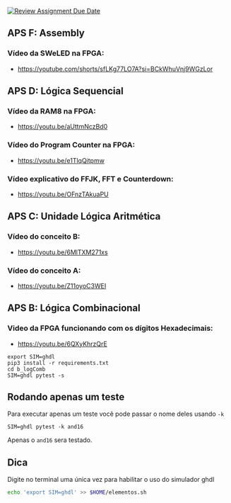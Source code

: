 [![Review Assignment Due Date](https://classroom.github.com/assets/deadline-readme-button-22041afd0340ce965d47ae6ef1cefeee28c7c493a6346c4f15d667ab976d596c.svg)](https://classroom.github.com/a/tgRCPRor)

## APS F: Assembly
### Vídeo da SWeLED na FPGA:
* https://youtube.com/shorts/sfLKg77LO7A?si=BCkWhuVnj9WGzLor

## APS D: Lógica Sequencial
### Vídeo da RAM8 na FPGA:
* https://youtu.be/aUttmNczBd0

### Vídeo do Program Counter na FPGA:
* https://youtu.be/e1TlqQitpmw

### Vídeo explicativo do FFJK, FFT e Counterdown:
* https://youtu.be/OFnzTAkuaPU

## APS C: Unidade Lógica Aritmética
### Vídeo do conceito B:
* https://youtu.be/6MlTXM271xs

### Vídeo do conceito A:
* https://youtu.be/Z11oyoC3WEI

## APS B: Lógica Combinacional
### Video da FPGA funcionando com os dígitos Hexadecimais:
* https://youtu.be/6QXyKhrzQrE

```
export SIM=ghdl
pip3 install -r requirements.txt
cd b_logComb
SIM=ghdl pytest -s
```

## Rodando apenas um teste

Para executar apenas um teste você pode passar o nome deles usando `-k` 

```
SIM=ghdl pytest -k and16
```

Apenas o `and16` sera testado.

## Dica

Digite no terminal uma única vez para habilitar o uso do simulador ghdl

```bash
echo 'export SIM=ghdl' >> $HOME/elementos.sh
```
